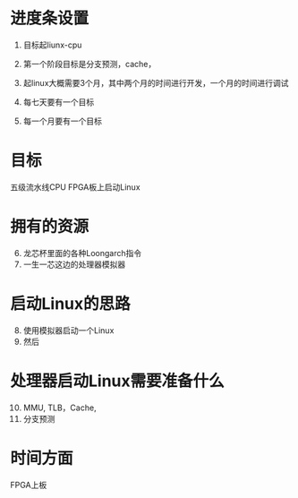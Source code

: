  # 进度条设置
1. 目标起liunx-cpu
2. 第一个阶段目标是分支预测，cache， 
3. 起linux大概需要3个月，其中两个月的时间进行开发，一个月的时间进行调试

4. 每七天要有一个目标
5. 每一个月要有一个目标

# 目标
五级流水线CPU
FPGA板上启动Linux


# 拥有的资源

6. 龙芯杯里面的各种Loongarch指令
7. 一生一芯这边的处理器模拟器

# 启动Linux的思路
8. 使用模拟器启动一个Linux
9. 然后

# 处理器启动Linux需要准备什么
10. MMU, TLB，Cache, 
11. 分支预测
# 时间方面


FPGA上板


